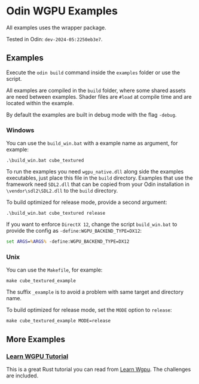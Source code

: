 # Odin WGPU Examples

All examples uses the wrapper package.

Tested in Odin: `dev-2024-05:2250eb3e7`.

## Examples

Execute the `odin build` command inside the `examples` folder or use the script.

All examples are compiled in the `build` folder, where some shared assets are need between examples. Shader files are `#load` at compile time and are located within the example.

By default the examples are built in debug mode with the flag `-debug`.

### Windows

You can use the `build_win.bat` with a example name as argument, for example:

```shell
.\build_win.bat cube_textured
```

To run the examples you need `wgpu_native.dll` along side the examples executables, just place this file in the `build` directory. Examples that use the framework need `SDL2.dll` that can be copied from your Odin installation in `\vendor\sdl2\SDL2.dll` to the `build` directory.

To build optimized for release mode, provide a second argument:

```shell
.\build_win.bat cube_textured release
```

If you want to enforce `DirectX 12`, change the script `build_win.bat` to provide the config as `-define:WGPU_BACKEND_TYPE=DX12`:

```bat
set ARGS=%ARGS% -define:WGPU_BACKEND_TYPE=DX12
```

### Unix

You can use the `Makefile`, for example:

```shell
make cube_textured_example
```

The suffix `_example` is to avoid a problem with same target and directory name.

To build optimized for release mode, set the `MODE` option to `release`:

```shell
make cube_textured_example MODE=release
```

## More Examples

### [Learn WGPU Tutorial](./learn_wgpu)

This is a great Rust tutorial you can read from [Learn Wgpu](https://sotrh.github.io/learn-wgpu/#what-is-wgpu). The challenges are included.

